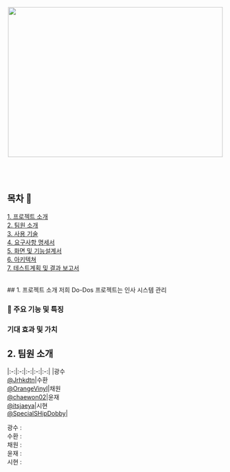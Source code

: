 <div align="center">
<img src="https://github.com/beyond-sw-camp/be05-4th-4team--HR_Do-Dos/assets/114909535/3394ac19-b808-4616-8c57-e40b6b78b07b"width="500" height="350">
</div>
</br>
</br>
</br>

## 목차 📄
[1. 프로젝트 소개](#1-프로젝트-소개)<br>
[2. 팀원 소개](#2-팀원-소개)<br>
[3. 사용 기술](#3-사용-기술)<br>
[4. 요구사항 명세서](#4-요구사항-명세서)<br>
[5. 화면 및 기능설계서](#5-화면-및-기능설계서)<br>
[6. 아키텍쳐](#6-아키텍처)<br>
[7. 테스트계획 및 결과 보고서](#7-테스트계획-및-결과-보고서)<br>
  

  <br/>
## 1. 프로젝트 소개
저희 Do-Dos 프로젝트는 인사 시스템 관리


### 📢 주요 기능 및 특징  <br/>

###  기대 효과 및 가치

## 2. 팀원 소개

|:-:|:-:|:-:|:-:|:-:|
|광수<br/>[@Jrhkdtn](https://github.com/Jrhkdtn)|수환<br/>[@OrangeVinyl](https://github.com/OrangeVinyl)|채원<br/>[@chaewon02](https://github.com/chaewon02)|윤재<br/>[@itsjaeya](https://github.com/itsjaeya)|시현<br/>[@SpecialSHipDobby](https://github.com/SpecialSHipDobby)|
<br/>
<div>
  광수 : 
</div>
<div>
  수환 : 
</div>
<div>
  채원 : 
</div>
<div>
  윤재 : 
</div>
<div>
  시현 : 
</div>
<br/>
